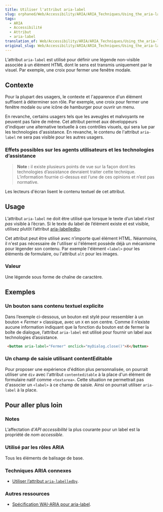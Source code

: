 ```yaml
---
title: Utiliser l'attribut aria-label
slug: orphaned/Web/Accessibility/ARIA/ARIA_Techniques/Using_the_aria-label_attribute
tags:
  - ARIA
  - Accessibilité
  - Attribut
  - aria-label
translation_of: Web/Accessibility/ARIA/ARIA_Techniques/Using_the_aria-label_attribute
original_slug: Web/Accessibility/ARIA/ARIA_Techniques/Using_the_aria-label_attribute
---
```

L’attribut `aria-label` est utilisé pour définir une légende non-visible associée à un élément HTML dont le sens est transmis uniquement par le visuel. Par exemple, une croix pour fermer une fenêtre modale.

## Contexte

Pour la plupart des usagers, le contexte et l'apparence d'un élément suffisent à déterminer son rôle. Par exemple, une croix pour fermer une fenêtre modale ou une icône de hamburger pour ouvrir un menu.

En revanche, certains usagers tels que les aveugles et malvoyants ne peuvent pas faire de même. Cet attribut permet aux développeurs d'indiquer une alternative textuelle à ces contrôles visuels, qui sera lue par les technologies d'assistance. En revanche, le contenu de l'attribut `aria-label` ne sera pas visible pour les autres usagers.

### Effets possibles sur les agents utilisateurs et les technologies d’assistance

> **Note :** il existe plusieurs points de vue sur la façon dont les technologies d’assistance devraient traiter cette technique. L’information fournie ci-dessus est l’une de ces opinions et n’est pas normative.

Les lecteurs d'écran lisent le contenu textuel de cet attribut.

## Usage

L’attribut `aria-label` ne doit être utilisé que lorsque le texte d’un label _n’est pas_ visible à l’écran. Si le texte du label de l’élément existe et est visible, utilisez plutôt l’attribut [aria-labelledby](/fr/Accessibilité/ARIA/Techniques_ARIA/Utiliser_l_attribut_aria-labelledby).

Cet attribut peut être utilisé avec n’importe quel élément HTML. Néanmoins, il n'est pas nécessaire de l'utiliser si l'élément possède déjà un mécanisme pour légender son contenu. Par exemple l'élément `<label>` pour les éléments de formulaire, ou l'attribut `alt` pour les images.

### Valeur

Une légende sous forme de chaîne de caractère.

## Exemples

### Un bouton sans contenu textuel explicite

Dans l’exemple ci-dessous, un bouton est stylé pour ressembler à un bouton «&nbsp;*Fermer*&nbsp;» classique, avec un `X` en son centre. Comme il n’existe aucune information indiquant que la fonction du bouton est de fermer la boîte de dialogue, l’attribut `aria-label` est utilisé pour fournir un label aux technologies d’assistance.

```html
 <button aria-label="Fermer" onclick="myDialog.close()">X</button>
```

### Un champ de saisie utilisant contentEditable

Pour proposer une expérience d'édition plus personnalisée, on pourrait utiliser une `div` avec l'attribut `contenteditable` à la place d'un élément de formulaire natif comme `<textarea>`. Cette situation ne permettrait pas d'associer un `<label>` à ce champ de saisie. Ainsi on pourrait utiliser `aria-label` à la place.

## Pour aller plus loin

### Notes

L’affectation d’_API accessibilité_ la plus courante pour un label est la propriété de _nom accessible_.

### Utilisé par les rôles ARIA

Tous les éléments de balisage de base.

### Techniques ARIA connexes

- [Utiliser l’attribut `aria-labelledby`](/fr/Accessibilité/ARIA/Techniques_ARIA/Utiliser_l_attribut_aria-labelledby).

### Autres ressources

- [Spécification WAI-ARIA pour aria-label](https://www.w3.org/TR/wai-aria/#aria-label).
